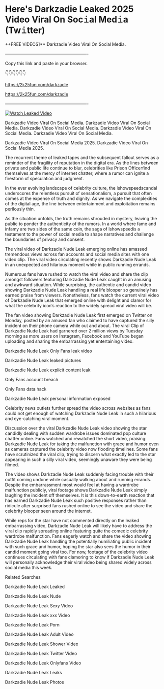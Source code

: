 # Here's Darkzadie Leaked 2025 Video Viral On Soc𝚒al Med𝚒a (Tw𝚒tter)

++FREE VIDEOS]** Darkzadie Video Viral On Social Media.

———————————————————-

Copy this link and paste in your browser.

👇👇👇👇👇👇

https://2k25fun.com/darkzadie

https://2k25fun.com/darkzadie

———————————————————-

[![Watch Leaked Video](https://miro.medium.com/v2/resize:fit:828/format:webp/1*cilzJN44JGOrTw9NJCrNHA.gif "Watch Leaked Video")](https://2k25fun.com/darkzadie)

Darkzadie Video Viral On Social Media. Darkzadie Video Viral On Social Media. Darkzadie Video Viral On Social Media. Darkzadie Video Viral On Social Media. Darkzadie Video Viral On Social Media.

Darkzadie Video Viral On Social Media 2025. Darkzadie Video Viral On Social Media 2025.

The recurrent theme of leaked tapes and the subsequent fallout serves as a reminder of the fragility of reputation in the digital era. As the lines between private and public life continue to blur, celebrities like Prison Officerfind themselves at the mercy of internet chatter, where a rumor can ignite a firestorm of speculation and judgment.

In the ever evolving landscape of celebrity culture, the Ishowspeedscandal underscores the relentless pursuit of sensationalism, a pursuit that often comes at the expense of truth and dignity. As we navigate the complexities of the digital age, the line between entertainment and exploitation remains perilously thin.

As the situation unfolds, the truth remains shrouded in mystery, leaving the public to ponder the authenticity of the rumors. In a world where fame and infamy are two sides of the same coin, the saga of Ishowspeedis a testament to the power of social media to shape narratives and challenge the boundaries of privacy and consent.

The viral video of Darkzadie Nude Leak emerging online has amassed tremendous views across fan accounts and social media sites with one video clip. The viral video circulating recently shows Darkzadie Nude Leak in an unexpected and hilarious moment while in public running errands.

Numerous fans have rushed to watch the viral video and share the clip amongst followers featuring Darkzadie Nude Leak caught in an amusing and awkward situation. While surprising, the authentic and candid video showing Darkzadie Nude Leak handling a real life blooper so genuinely has earned praise from viewers. Nonetheless, fans watch the current viral video of Darkzadie Nude Leak that emerged online with delight and clamor for what the celebrity icon’s reaction to the widely spread viral video will be.

The fan video showing Darkzadie Nude Leak first emerged on Twitter on Monday, posted by an amused fan who claimed to have captured the silly incident on their phone camera while out and about. The viral Clip of Darkzadie Nude Leak had garnered over 2 million views by Tuesday morning as more users on Instagram, Facebook and YouTube began uploading and sharing the embarrassing yet entertaining video.

Darkzadie Nude Leak Only Fans leak video

Darkzadie Nude Leak leaked pictures

Darkzadie Nude Leak explicit content leak

Only Fans account breach

Only Fans data hack

Darkzadie Nude Leak personal information exposed

Celebrity news outlets further spread the video across websites as fans could not get enough of watching Darkzadie Nude Leak in such a hilarious and eye-catching viral moment.

Discussion over the viral Darkzadie Nude Leak video showing the star candidly dealing with sudden wardrobe issues dominated pop culture chatter online. Fans watched and rewatched the short video, praising Darkzadie Nude Leak for taking the malfunction with grace and humor even as cameras captured the celebrity video now flooding timelines. Some fans have scrutinized the viral clip, trying to discern what exactly led to the star appearing in such a silly viral video, seemingly unaware they were being filmed.

The video shows Darkzadie Nude Leak suddenly facing trouble with their outfit coming undone while casually walking about and running errands. Despite the embarrassment most would feel at having a wardrobe malfunction publicly, viral footage shows Darkzadie Nude Leak simply laughing the incident off themselves. It is this down-to-earth reaction that has earned Darkzadie Nude Leak such positive responses rather than ridicule after surprised fans rushed online to see the video and share the celebrity blooper seen around the internet.

While reps for the star have not commented directly on the leaked embarrassing video, Darkzadie Nude Leak will likely have to address the viral clip rapidly spreading online featuring quite the comedic celebrity wardrobe malfunction. Fans eagerly watch and share the video showing Darkzadie Nude Leak handling the potentially humiliating public incident with such grace and humor, hoping the star also sees the humor in their candid moment going viral too. For now, footage of the celebrity video continues circulating with fans clamoring to know if Darkzadie Nude Leak will personally acknowledge their viral video being shared widely across social media this week.

Related Searches

Darkzadie Nude Leak Leaked

Darkzadie Nude Leak Nude

Darkzadie Nude Leak Sexy Video

Darkzadie Nude Leak xxx Video

Darkzadie Nude Leak Porn

Darkzadie Nude Leak Adult Video

Darkzadie Nude Leak Shower Video

Darkzadie Nude Leak Twitter Video

Darkzadie Nude Leak Onlyfans Video

Darkzadie Nude Leak Leaks

Darkzadie Nude Leak Photos